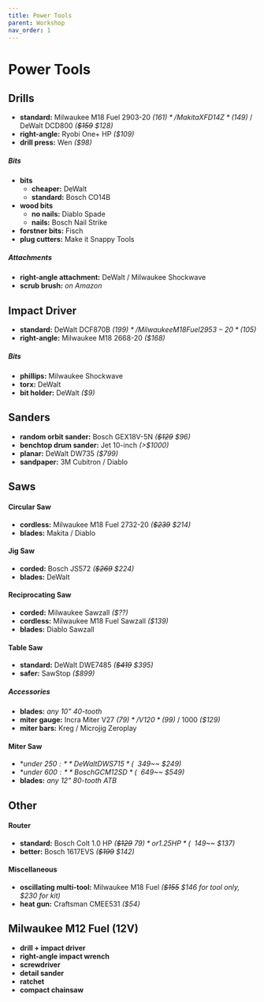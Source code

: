 ```yaml
---
title: Power Tools
parent: Workshop
nav_order: 1
---
```

# Power Tools

## Drills

- **standard:** Milwaukee M18 Fuel 2903-20 *($161)* / Makita XFD14Z *($149)* / DeWalt DCD800 *(~~$159~~ $128)*
- **right-angle:** Ryobi One+ HP *($109)*
- **drill press:** Wen *($98)*

##### Bits

- **bits** 
	- **cheaper:** DeWalt
	- **standard:** Bosch CO14B
- **wood bits** 
	- **no nails:** Diablo Spade
	- **nails:** Bosch Nail Strike
- **forstner bits:** Fisch
- **plug cutters:** Make it Snappy Tools

##### Attachments

- **right-angle attachment:** DeWalt / Milwaukee Shockwave
- **scrub brush:** *on Amazon*

## Impact Driver

- **standard:** DeWalt DCF870B *($199)* / Milwaukee M18 Fuel 2953-20 *($105)*
- **right-angle:** Milwaukee M18 2668-20 *($168)*

##### Bits

- **phillips:** Milwaukee Shockwave 
- **torx:** DeWalt
- **bit holder:** DeWalt *($9)*

## Sanders

- **random orbit sander:** Bosch GEX18V-5N *(~~$129~~ $96)*
- **benchtop drum sander:** Jet 10-inch *(>$1000)*
- **planar:** DeWalt DW735 *($799)*
- **sandpaper:** 3M Cubitron / Diablo 

## Saws

#### Circular Saw

- **cordless:** Milwaukee M18 Fuel 2732-20 *(~~$239~~ $214)*
- **blades:** Makita / Diablo 

#### Jig Saw

- **corded:** Bosch JS572 *(~~$269~~ $224)*
- **blades:** DeWalt

#### Reciprocating Saw
 
- **corded:** Milwaukee Sawzall *($??)*
- **cordless:** Milwaukee M18 Fuel Sawzall *($139)*
- **blades:** Diablo Sawzall

#### Table Saw

- **standard:** DeWalt DWE7485 *(~~$419~~ $395)*
- **safer:** SawStop *($899)*

##### Accessories

- **blades:** *any 10" 40-tooth*
- **miter gauge:** Incra Miter V27 *($79)* / V120 *($99)* / 1000 *($129)*
- **miter bars:** Kreg / Microjig Zeroplay

#### Miter Saw

- **under $250:** DeWalt DWS715 *(~~$349~~ $249)*
- **under $600:** Bosch GCM12SD  *(~~$649~~ $549)*
- **blades:** *any 12" 80-tooth ATB*

## Other

#### Router

- **standard:** Bosch Colt 1.0 HP *(~~$129~~ $79)* or 1.25 HP *(~~$149~~ $137)*
- **better:** Bosch 1617EVS *(~~$199~~ $142)* 

#### Miscellaneous

- **oscillating multi-tool:** Milwaukee M18 Fuel *(~~$155~~ $146 for tool only, $230 for kit)*
- **heat gun:** Craftsman CMEE531 *($54)*

## Milwaukee M12 Fuel (12V)

- **drill + impact driver** 
- **right-angle impact wrench** 
- **screwdriver** 
- **detail sander** 
- **ratchet**
- **compact chainsaw** 
